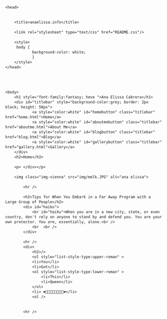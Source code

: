 <html>

	<head>
	
	
		<title>anaelissa.info</title>
		
		<link rel="stylesheet" type="text/css" href="README.css"/>

		<style>
		 body {
				background-color: white;
				}
		</style>
	</head>

 	


 	<body>
 		<h1 style="font-family:fantasy; heve ">Ana Elissa Cabrera</h1>
 		<div id="titlebar" style="background-color:grey; border: 2px black; height: 50px">
				<a style="color:white" id="homebutton" class="titlebar" href="home.html">Home</a>
				<a style="color:white" id="aboutmebutton" class="titlebar" href="aboutme.html">About Me</a>
				<a style="color:white" id="blogbutton" class="titlebar" href="blog.html">Blog</a>
				<a style="color:white" id="gallerybutton" class="titlebar" href="gallery.html">Gallery</a>
		</div>
		<h2>Home</h2>

		<p> </div></p>
			
		<img class="img-vienna" src="img/melk.JPG" alt="ana elissa"> 

			<hr />
			
			<h2>Tips for When You Embark in a Far Away Program with a Large Group of People</h2>
			<div id="haiku">
				<br id="haiku">When you are in a new city, state, or even country, don't rely on anyone to stand by and defend you. You are your own protector. You are, essentially, alone.<br />
				<br  <br />
			</div>
			
			<hr />
			<div>
				<h2>/>
				<ol style="list-style-type:upper-roman" >
				<li>You</li>
				<li>Got</li>
				<ol style="list-style-type:lower-roman" >
					<li>This</li>
					<li>Qween</li>
				</ol>
				<li> ❤️👩🏻‍💼👩🏻‍💻👸🏻❤️</li>			
				<ol />

			
			<hr />


